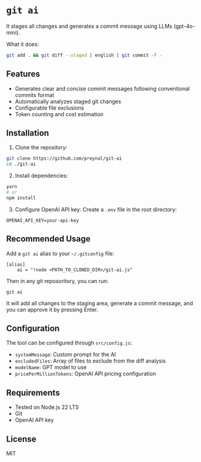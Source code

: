 # `git ai`

It stages all changes and generates a commit message using LLMs (gpt-4o-mini).

What it does:
```bash
git add . && git diff --staged | english | git commit -F -
```

## Features

- Generates clear and concise commit messages following conventional commits format
- Automatically analyzes staged git changes
- Configurable file exclusions
- Token counting and cost estimation

## Installation

1. Clone the repository:
```bash
git clone https://github.com/preynal/git-ai
cd ./git-ai
```

2. Install dependencies:
```bash
yarn
# or
npm install
```

3. Configure OpenAI API key:
Create a `.env` file in the root directory:
```
OPENAI_API_KEY=your-api-key
```

## Recommended Usage

Add a `git ai` alias to your `~/.gitconfig` file:

``` file=.gitconfig
[alias]
	ai = "!node <PATH_TO_CLONED_DIR>/git-ai.js"
```

Then in any git reposoritory, you can run:
```
git ai
```

It will add all changes to the staging area, generate a commit message, and you can approve it by pressing Enter.

## Configuration

The tool can be configured through `src/config.js`:

- `systemMessage`: Custom prompt for the AI
- `excludedFiles`: Array of files to exclude from the diff analysis
- `modelName`: GPT model to use
- `pricePerMillionTokens`: OpenAI API pricing configuration

## Requirements

- Tested on Node.js 22 LTS
- Git
- OpenAI API key

## License

MIT
